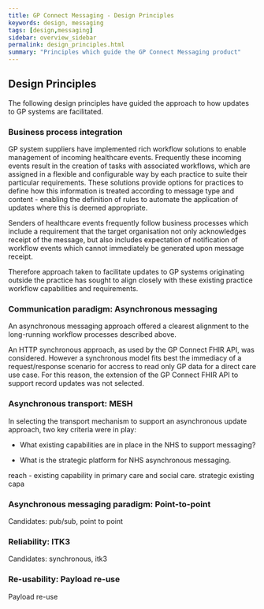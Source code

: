 ```yaml
---
title: GP Connect Messaging - Design Principles
keywords: design, messaging
tags: [design,messaging]
sidebar: overview_sidebar
permalink: design_principles.html
summary: "Principles which guide the GP Connect Messaging product"
---
```


## Design Principles ## 

The following design principles have guided the approach to how updates to GP systems are facilitated.

### Business process integration ###

GP system suppliers have implemented rich workflow solutions to enable management of incoming healthcare events. Frequently these incoming events result in the creation of tasks with associated workflows, which are assigned in a flexible and configurable way by each practice to suite their particular requirements. These solutions provide options for practices to define how this information is treated according to message type and content - enabling the definition of rules to automate the application of updates where this is deemed appropriate.

Senders of healthcare events frequently follow business processes which include a requirement that the target organisation not only acknowledges receipt of the message, but also includes expectation of notification of workflow events which cannot immediately be generated upon message receipt.  

Therefore approach taken to facilitate updates to GP systems originating outside the practice has sought to align closely with these existing practice workflow capabilities and requirements.

### Communication paradigm: Asynchronous messaging ###

An asynchronous messaging approach offered a clearest alignment to the long-running workflow processes described above.  

An HTTP synchronous approach, as used by the GP Connect FHIR API, was considered. However a synchronous model fits best the immediacy of a request/response scenario for accress to read only GP data for a direct care use case.  For this reason, the extension of the GP Connect FHIR API to support record updates was not selected.

### Asynchronous transport: MESH ###

In selecting the transport mechanism to support an asynchronous update approach, two key criteria were in play:
- What existing capabilities are in place in the NHS to support messaging?



- What is the strategic platform for NHS asynchronous messaging.


reach - existing capability in primary care and social care.
strategic
existing capa

### Asynchronous messaging paradigm: Point-to-point ###

Candidates: pub/sub, point to point

### Reliability: ITK3 ###

Candidates: synchronous, itk3

### Re-usability: Payload re-use ###

Payload re-use



 